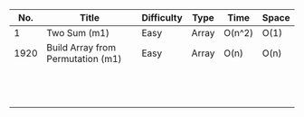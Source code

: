 | No.  | Title                             | Difficulty | Type  | Time   | Space |
| ---- | --------------------------------- | ---------- | ----- | ------ | ----- |
| 1    | Two Sum (m1)                      | Easy       | Array | O(n^2) | O(1)  |
| 1920 | Build Array from Permutation (m1) | Easy       | Array | O(n)   | O(n)  |
|      |                                   |            |       |        |       |
|      |                                   |            |       |        |       |
|      |                                   |            |       |        |       |
|      |                                   |            |       |        |       |
|      |                                   |            |       |        |       |
|      |                                   |            |       |        |       |
|      |                                   |            |       |        |       |
|      |                                   |            |       |        |       |
|      |                                   |            |       |        |       |
|      |                                   |            |       |        |       |
|      |                                   |            |       |        |       |
|      |                                   |            |       |        |       |
